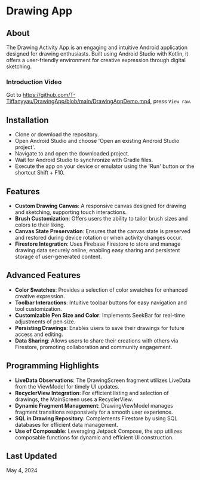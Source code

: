 # Drawing App

## About
The Drawing Activity App is an engaging and intuitive Android application designed for drawing enthusiasts. Built using Android Studio with Kotlin, it offers a user-friendly environment for creative expression through digital sketching.

### Introduction Video
Got to https://github.com/T-Tiffanyyau/DrawingApp/blob/main/DrawingAppDemo.mp4, press `View raw`.

## Installation
- Clone or download the repository.
- Open Android Studio and choose 'Open an existing Android Studio project'.
- Navigate to and open the downloaded project.
- Wait for Android Studio to synchronize with Gradle files.
- Execute the app on your device or emulator using the 'Run' button or the shortcut Shift + F10.

## Features
- **Custom Drawing Canvas**: A responsive canvas designed for drawing and sketching, supporting touch interactions.
- **Brush Customization**: Offers users the ability to tailor brush sizes and colors to their liking.
- **Canvas State Preservation**: Ensures that the canvas state is preserved and restored during device rotation or when activity changes occur.
- **Firestore Integration**: Uses Firebase Firestore to store and manage drawing data securely online, enabling easy sharing and persistent storage of user-generated content.

## Advanced Features
- **Color Swatches**: Provides a selection of color swatches for enhanced creative expression.
- **Toolbar Interactions**: Intuitive toolbar buttons for easy navigation and tool customization.
- **Customizable Pen Size and Color**: Implements SeekBar for real-time adjustments of pen size.
- **Persisting Drawings**: Enables users to save their drawings for future access and editing.
- **Data Sharing**: Allows users to share their creations with others via Firestore, promoting collaboration and community engagement.

## Programming Highlights
- **LiveData Observations**: The DrawingScreen fragment utilizes LiveData from the ViewModel for timely UI updates.
- **RecyclerView Integration**: For efficient listing and selection of drawings, the MainScreen uses a RecyclerView.
- **Dynamic Fragment Management**: DrawingViewModel manages fragment transitions responsively for a smooth user experience.
- **SQL in Drawing Repository**: Complements Firestore by using SQL databases for efficient data management.
- **Use of Composable**: Leveraging Jetpack Compose, the app utilizes composable functions for dynamic and efficient UI construction.

## Last Updated
May 4, 2024
